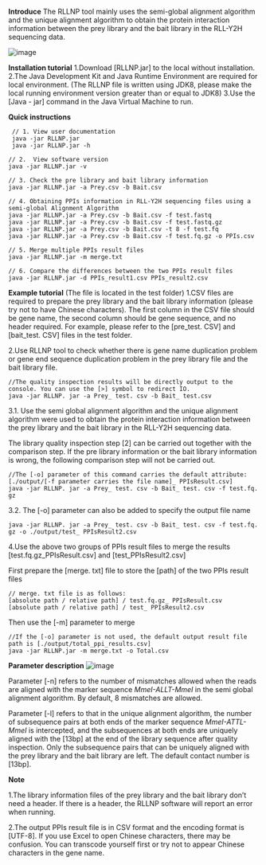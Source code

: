 **Introduce**
The RLLNP tool mainly uses the semi-global alignment algorithm and the unique alignment algorithm to obtain the protein interaction information between the prey library and the bait library in the RLL-Y2H sequencing data.

![image](https://user-images.githubusercontent.com/45482470/185730889-fc675dc0-a80e-433d-ab1d-339bd66fa344.png)


**Installation tutorial**
1.Download [RLLNP.jar] to the local without installation.
2.The Java Development Kit and Java Runtime Environment are required for local environment.
(The RLLNP file is written using JDK8, please make the local running environment version greater than or equal to JDK8)
3.Use the [Java - jar] command in the Java Virtual Machine to run.

**Quick instructions**

     // 1. View user documentation
     java -jar RLLNP.jar
     java -jar RLLNP.jar -h

    // 2.  View software version
    java -jar RLLNP.jar -v

    // 3. Check the pre library and bait library information
    java -jar RLLNP.jar -a Prey.csv -b Bait.csv

    // 4. Obtaining PPIs information in RLL-Y2H sequencing files using a semi-global Alignment Algorithm
    java -jar RLLNP.jar -a Prey.csv -b Bait.csv -f test.fastq
    java -jar RLLNP.jar -a Prey.csv -b Bait.csv -f test.fastq.gz
    java -jar RLLNP.jar -a Prey.csv -b Bait.csv -t 8 -f test.fq
    java -jar RLLNP.jar -a Prey.csv -b Bait.csv -f test.fq.gz -o PPIs.csv

    // 5. Merge multiple PPIs result files
    java -jar RLLNP.jar -m merge.txt
    
    // 6. Compare the differences between the two PPIs result files
    java -jar RLLNP.jar -d PPIs_result1.csv PPIs_result2.csv

**Example tutorial**
(The file is located in the test folder)
1.CSV files are required to prepare the prey library and the bait library information (please try not to have Chinese characters).
The first column in the CSV file should be gene name, the second column should be gene sequence, and no header required.
For example, please refer to the [pre_test. CSV] and [bait_test. CSV] files in the test folder.

2.Use RLLNP tool to check whether there is gene name duplication problem or gene end sequence duplication problem in the prey library file and the bait library file.

    //The quality inspection results will be directly output to the console. You can use the [>] symbol to redirect IO.
    java -jar RLLNP. jar -a Prey_ test. csv -b Bait_ test.csv

3.1. Use the semi global alignment algorithm and the unique alignment algorithm were used to obtain the protein interaction information between the prey library and the bait library in the RLL-Y2H sequencing data.

The library quality inspection step [2] can be carried out together with the comparison step. If the pre library information or the bait library information is wrong, the following comparison step will not be carried out.

    //The [-o] parameter of this command carries the default attribute: [./output/[-f parameter carries the file name]_ PPIsResult.csv]
    java -jar RLLNP. jar -a Prey_ test. csv -b Bait_ test. csv -f test.fq. gz

3.2. The [-o] parameter can also be added to specify the output file name

    java -jar RLLNP. jar -a Prey_ test. csv -b Bait_ test. csv -f test.fq. gz -o ./output/test_ PPIsResult2.csv

4.Use the above two groups of PPIs result files to merge the results [test.fq.gz_PPIsResult.csv] and [test_PPIsResult2.csv]

First prepare the [merge. txt] file to store the [path] of the two PPIs result files

    // merge. txt file is as follows:
    [absolute path / relative path] / test.fq.gz_ PPIsResult.csv
    [absolute path / relative path] / test_ PPIsResult2.csv

Then use the [-m] parameter to merge

    //If the [-o] parameter is not used, the default output result file path is [./output/total_ppi_results.csv]
    java -jar RLLNP.jar -m merge.txt -o Total.csv

**Parameter description**
![image](https://user-images.githubusercontent.com/45482470/185730916-be17c777-7d9c-4ac6-824a-85f8c8e92c61.png)

Parameter [-n] refers to the number of mismatches allowed when the reads are aligned with the marker sequence _MmeI-ALLT-MmeI_ in the semi global alignment algorithm. By default, 8 mismatches are allowed.

Parameter [-l] refers to that in the unique alignment algorithm, the number of subsequence pairs at both ends of the marker sequence _MmeI-ATTL-MmeI_ is intercepted, and the subsequences at both ends are uniquely aligned with the [13bp] at the end of the library sequence after quality inspection. Only the subsequence pairs that can be uniquely aligned with the prey library and the bait library are left. The default contact number is [13bp].

**Note**

1.The library information files of the prey library and the bait library don’t need a header. If there is a header, the RLLNP software will report an error when running.

2.The output PPIs result file is in CSV format and the encoding format is [UTF-8]. If you use Excel to open Chinese characters, there may be confusion. You can transcode yourself first or try not to appear Chinese characters in the gene name.

